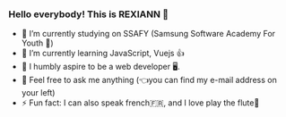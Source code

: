 ### Hello everybody! This is REXIANN 👋

- 🔭 I’m currently studying on SSAFY (Samsung Software Academy For Youth 🏫)
- 🌱 I’m currently learning JavaScript, Vuejs 👍
- 🙏 I humbly aspire to be a web developer 🖥.
- 💬 Feel free to ask me anything (👈you can find my e-mail address on your left) 
- ⚡ Fun fact: I can also speak french🇫🇷, and I love play the flute🎵

<!--
**REXIANN/REXIANN** is a ✨ _special_ ✨ repository because its `README.md` (this file) appears on your GitHub profile.

-->
